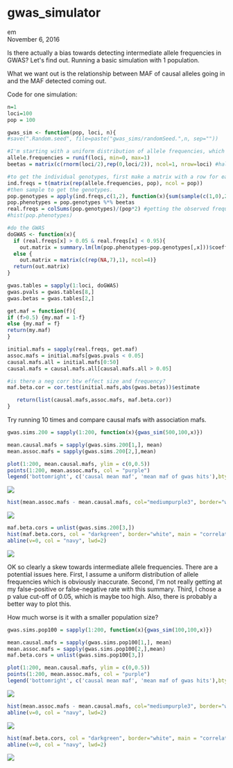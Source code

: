 # gwas_simulator
em  
November 6, 2016  



Is there actually a bias towards detecting intermediate allele frequencies in GWAS? Let's find out. Running a basic simulation with 1 population.

What we want out is the relationship between MAF of causal alleles going in and the MAF detected coming out.

Code for one simulation:

```r
n=1
loci=100
pop = 100

gwas_sim <- function(pop, loci, n){
#save(".Random.seed", file=paste("gwas_sims/randomSeed.",n, sep=""))

#I'm starting with a uniform distribution of allele frequencies, which is obviously unrealistic, but lets us examine variation between different frequencies more easily.
allele.frequencies = runif(loci, min=0, max=1) 
beetas = matrix(c(rnorm(loci/2),rep(0,loci/2)), ncol=1, nrow=loci) #half are 0, half are from a normal distribution

#to get the individual genotypes, first make a matrix with a row for each individual, column for each locus, value is the underlying allele frequency of the population
ind.freqs = t(matrix(rep(allele.frequencies, pop), ncol = pop))
#then sample to get the genotypes.
pop.genotypes = apply(ind.freqs,c(1,2), function(x){sum(sample(c(1,0),2,replace=TRUE, prob = c(x,1-x)))} )
pop.phenotypes = pop.genotypes %*% beetas
real.freqs = colSums(pop.genotypes)/(pop*2) #getting the observed frequency
#hist(pop.phenotypes)

#do the GWAS
doGWAS <- function(x){
  if (real.freqs[x] > 0.05 & real.freqs[x] < 0.95){ 
    out.matrix = summary.lm(lm(pop.phenotypes~pop.genotypes[,x]))$coefficients }
  else {
    out.matrix = matrix(c(rep(NA,7),1), ncol=4)}
  return(out.matrix)
}

gwas.tables = sapply(1:loci, doGWAS)
gwas.pvals = gwas.tables[8,]
gwas.betas = gwas.tables[2,]

get.maf = function(f){
if (f>0.5) {my.maf = 1-f}
else {my.maf = f}
return(my.maf)
}

initial.mafs = sapply(real.freqs, get.maf)
assoc.mafs = initial.mafs[gwas.pvals < 0.05]
causal.mafs.all = initial.mafs[0:50]
causal.mafs = causal.mafs.all[causal.mafs.all > 0.05]

#is there a neg corr btw effect size and frequency?
maf.beta.cor = cor.test(initial.mafs,abs(gwas.betas))$estimate

   return(list(causal.mafs,assoc.mafs, maf.beta.cor))
}
```


Try running 10 times and compare causal mafs with association mafs.


```r
gwas.sims.200 = sapply(1:200, function(x){gwas_sim(500,100,x)})
```


```r
mean.causal.mafs = sapply(gwas.sims.200[1,], mean)
mean.assoc.mafs = sapply(gwas.sims.200[2,],mean)

plot(1:200, mean.causal.mafs, ylim = c(0,0.5))
points(1:200, mean.assoc.mafs, col = "purple")
legend('bottomright', c('causal mean maf', 'mean maf of gwas hits'),bty="n", col = c("black","purple"), pch=1)
```

![](gwas_simulator_files/figure-html/unnamed-chunk-2-1.png)<!-- -->

```r
hist(mean.assoc.mafs - mean.causal.mafs, col="mediumpurple3", border="white")
```

![](gwas_simulator_files/figure-html/unnamed-chunk-2-2.png)<!-- -->

```r
maf.beta.cors = unlist(gwas.sims.200[3,])
hist(maf.beta.cors, col = "darkgreen", border="white", main = "correlations between maf and abs(beta)", xlab = "")
abline(v=0, col = "navy", lwd=2)
```

![](gwas_simulator_files/figure-html/unnamed-chunk-2-3.png)<!-- -->

OK so clearly a skew towards intermediate allele frequencies. There are a potential issues here. First, I assume a uniform distribution of allele frequencies which is obviously inaccurate. Second, I'm not really getting at my false-positive or false-negative rate with this summary. Third, I chose a p value cut-off of 0.05, which is maybe too high. Also, there is probably a better way to plot this.

How much worse is it with a smaller population size?

```r
gwas.sims.pop100 = sapply(1:200, function(x){gwas_sim(100,100,x)})
```


```r
mean.causal.mafs = sapply(gwas.sims.pop100[1,], mean)
mean.assoc.mafs = sapply(gwas.sims.pop100[2,],mean)
maf.beta.cors = unlist(gwas.sims.pop100[3,])

plot(1:200, mean.causal.mafs, ylim = c(0,0.5))
points(1:200, mean.assoc.mafs, col = "purple")
legend('bottomright', c('causal mean maf', 'mean maf of gwas hits'),bty="n", col = c("black","purple"), pch=1)
```

![](gwas_simulator_files/figure-html/unnamed-chunk-3-1.png)<!-- -->

```r
hist(mean.assoc.mafs - mean.causal.mafs, col="mediumpurple3", border="white")
abline(v=0, col = "navy", lwd=2)
```

![](gwas_simulator_files/figure-html/unnamed-chunk-3-2.png)<!-- -->

```r
hist(maf.beta.cors, col = "darkgreen", border="white", main = "correlations between maf and abs(beta)", xlab = "")
abline(v=0, col = "navy", lwd=2)
```

![](gwas_simulator_files/figure-html/unnamed-chunk-3-3.png)<!-- -->
